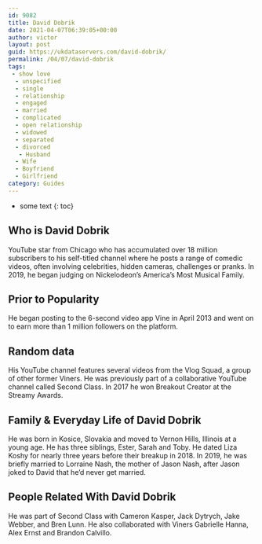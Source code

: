 ```yaml
---
id: 9082
title: David Dobrik
date: 2021-04-07T06:39:05+00:00
author: victor
layout: post
guid: https://ukdataservers.com/david-dobrik/
permalink: /04/07/david-dobrik
tags:
 - show love
  - unspecified
  - single
  - relationship
  - engaged
  - married
  - complicated
  - open relationship
  - widowed
  - separated
  - divorced
   - Husband
  - Wife
  - Boyfriend
  - Girlfriend
category: Guides
---
```


* some text
{: toc}


## Who is David Dobrik



YouTube star from Chicago who has accumulated over 18 million subscribers to his self-titled channel where he posts a range of comedic videos, often involving celebrities, hidden cameras, challenges or pranks. In 2019, he began judging on Nickelodeon&#8217;s America&#8217;s Most Musical Family. 

                
                
                
## Prior to Popularity



He began posting to the 6-second video app Vine in April 2013 and went on to earn more than 1 million followers on the platform. 

                
                
                
## Random data



His YouTube channel features several videos from the Vlog Squad, a group of other former Viners. He was previously part of a collaborative YouTube channel called Second Class. In 2017 he won Breakout Creator at the Streamy Awards. 

                
                
                
## Family & Everyday Life of David Dobrik



He was born in Kosice, Slovakia and moved to Vernon Hills, Illinois at a young age. He has three siblings, Ester, Sarah and Toby. He dated Liza Koshy for nearly three years before their breakup in 2018. In 2019, he was briefly married to Lorraine Nash, the mother of Jason Nash, after Jason joked to David that he&#8217;d never get married. 

                
                
                
## People Related With David Dobrik



He was part of Second Class with Cameron Kasper, Jack Dytrych, Jake Webber, and Bren Lunn. He also collaborated with Viners Gabrielle Hanna, Alex Ernst and Brandon Calvillo.

                
              
            
          
          
          